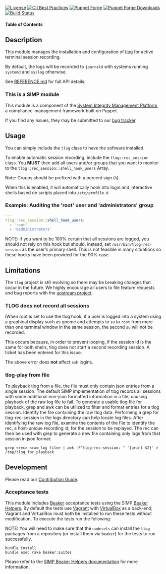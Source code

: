 [![License](https://img.shields.io/:license-apache-blue.svg)](http://www.apache.org/licenses/LICENSE-2.0.html)
[![CII Best Practices](https://bestpractices.coreinfrastructure.org/projects/73/badge)](https://bestpractices.coreinfrastructure.org/projects/73)
[![Puppet Forge](https://img.shields.io/puppetforge/v/simp/tlog.svg)](https://forge.puppetlabs.com/simp/tlog)
[![Puppet Forge Downloads](https://img.shields.io/puppetforge/dt/simp/tlog.svg)](https://forge.puppetlabs.com/simp/tlog)
[![Build Status](https://travis-ci.org/simp/pupmod-simp-tlog.svg)](https://travis-ci.org/simp/pupmod-simp-tlog)

#### Table of Contents

## Description

This module manages the installation and configuration of
[tlog](http://scribery.github.io/tlog/) for active terminal session recording.

By default, the logs will be recorded to `journald` with systems running
`systemd` and `syslog` otherwise.

See [REFERENCE.md](./REFERENCE.md) for full API details.

### This is a SIMP module

This module is a component of the [System Integrity Management Platform](https://simp-project.com),
a compliance-management framework built on Puppet.

If you find any issues, they may be submitted to our
[bug tracker](https://simp-project.atlassian.net/).

## Usage

You can simply include the `tlog` class to have the software installed.

To enable automatic session recording, include the `tlog::rec_session` class.
You **MUST** then add all users and/or groups that you want to monitor to the
`tlog::rec_session::shell_hook_users` Array.

Note: Groups should be prefixed with a percent sign (`%`).

When this is enabled, it will automatically hook into login and interactive
shells based on scripts placed into `/etc/profile.d`.

### Example: Auditing the 'root' user and 'administrators' group

```yaml
---
tlog::rec_session::shell_hook_users:
  - 'root'
  - '%administrators'
```

NOTE: If you want to be 100% certain that all sessions are logged, you should
not rely on this hook but should, instead, set `/usr/bin/tlog-rec-session` as
the user's primary shell. This is not feasible in many situations so these
hooks have been provided for the 90% case.

## Limitations

The `tlog` project is still evolving so there may be breaking changes that
occur in the future. We highly encourage all users to file feature requests and
bug reports with the [upstream project](https://github.com/Scribery/tlog).

### TLOG does not record all sessions

iWhen root is set to use the tlog hook, if a user is logged into a system using
a graphical display such as gnome and attempts to `su` to `root` from more than
one terminal window in the same session, the second `su` will not be recorded.

This occurs because, in order to prevent looping, if  the session id is the same
for both shells, tlog does not start a second recording session. A ticket has been
entered for this issue.

The above error does **not** affect `ssh` logins.


### tlog-play from file

To playback tlog from a file, the file must only contain json entries from a
single session. The default SIMP implementation of tlog records all sessions
with some additional non-json formatted information in a file, causing playback
of the raw log file to fail. To generate a usable tlog file for playback, grep
and awk can be utilized to filter and format entries for a tlog session.
Identify the file containing the raw tlog data. Performing a grep for
tlog-rec-session in the logs directory can help locate log files. After
identifying the raw log file, examine the contents of the file to identify the
rec, a host-unique recording id, for the session to be replayed. The rec can
then be used with grep to generate a new file containing only logs from that
session in json format:

`grep <rec> <raw log file> | awk -F"tlog-rec-session: " '{print $2}' > /tmp/tlog_for_playback`

## Development

Please read our [Contribution Guide](https://simp.readthedocs.io/en/stable/contributors_guide/index.html).

### Acceptance tests

This module includes [Beaker](https://github.com/puppetlabs/beaker) acceptance
tests using the SIMP [Beaker Helpers](https://github.com/simp/rubygem-simp-beaker-helpers).
By default the tests use [Vagrant](https://www.vagrantup.com/) with
[VirtualBox](https://www.virtualbox.org) as a back-end; Vagrant and VirtualBox
must both be installed to run these tests without modification. To execute the
tests run the following:

NOTE: You will need to make sure that the `nodesets` can install the `tlog`
packages from a repository (or install them via `beaker`) for the tests to run
successfully.

```shell
bundle install
bundle exec rake beaker:suites
```

Please refer to the [SIMP Beaker Helpers documentation](https://github.com/simp/rubygem-simp-beaker-helpers/blob/master/README.md)
for more information.
